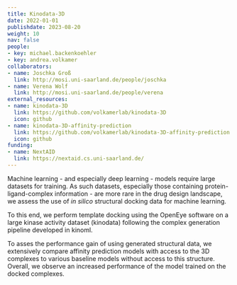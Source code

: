 ```yaml
---
title: Kinodata-3D
date: 2022-01-01
publishdate: 2023-08-20
weight: 10
nav: false
people:
- key: michael.backenkoehler 
- key: andrea.volkamer
collaborators:
- name: Joschka Groß
  link: http://mosi.uni-saarland.de/people/joschka
- name: Verena Wolf
  link: http://mosi.uni-saarland.de/people/verena
external_resources:
- name: kinodata-3D
  link: https://github.com/volkamerlab/kinodata-3D
  icon: github
- name: kinodata-3D-affinity-prediction
  link: https://github.com/volkamerlab/kinodata-3D-affinity-prediction
  icon: github
funding:
- name: NextAID
  link: https://nextaid.cs.uni-saarland.de/
---
```


Machine learning - and especially deep learning - models require large datasets for training. As such datasets, especially those containing protein-ligand-complex information - are more rare in the drug design landscape, we assess the use of _in silico_ structural docking data for machine learning. 

To this end, we perform template docking using the OpenEye software on a large kinase activity dataset (kinodata) following the complex generation pipeline developed in kinoml. 

To asses the performance gain of using generated structural data, we extensively compare affinity prediction models with access to the 3D complexes to various baseline models without access to this structure. Overall, we observe an increased performance of the model trained on the docked complexes.

<!--more-->
